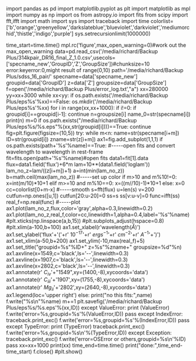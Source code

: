     
    
import pandas as pd
import matplotlib.pyplot as plt
import matplotlib as mpl
import numpy as np
import os
from astropy.io import fits
from scipy import fft,ifft
import math
import sys
import traceback
import time
colorlist=['b','orange','greenyellow','darkslateblue','blueviolet','darkviolet','mediumorchid','thistle','indigo','purple']
sys.setrecursionlimit(1000000) 

time_start=time.time()
mpl.rc('figure',max_open_warning=0)#work out the max_open_warning
data=pd.read_csv('/media/richard/Backup Plus/314kpair_DR16_final_Z_1.0.csv',usecols=['specname_new','GroupID','Z','GroupSize'])#chunksize=10 error:keyerror:0,might result of range(0,10)
path='/media/richard/Backup Plus/sdss_16_pair/'
specname=data['specname_new']
groupid=data['GroupID']
z=data['Z']
groupsize=data['GroupSize']
f=open('/media/richard/Backup Plus/error_log.txt',"a")
xx=280000
yy=xx+3000
while xx<yy:
    if os.path.exists('/media/richard/Backup Plus/eps%s'%xx)==False:
        os.mkdir('/media/richard/Backup Plus/eps%s'%xx)
    for i in range(xx,xx+1000):
        if i!=0:
            if groupid[i]==groupid[i-1]:
                continue
        n=groupsize[i]
        name_0=str(specname[i])
        print(n)
        m=0
        if os.path.exists("/media/richard/Backup Plus/eps%s/%s.eps"%(xx,str(groupid[i])))==True:
            continue
        fig=plt.figure(figsize=(10,5))
        try:
            while m<n:
              name=str(specname[i+m])
              ID=str(groupid[i])
              zname=str(z[i+m])
              ax1=fig.add_subplot(1,1,1)
              if os.path.exists(path+'%s'%name)==True:
                  #-----open fits and convert wavelength to wavelength in rest-frame
                  fit=fits.open(path+'%s'%name)#open fits
                  data1=fit[1].data
                  flux=data1.field('flux')+6*m
                  lam=10**(data1.field('loglam'))
                  lam_no_z=lam/((z[i+m])+1)
                  a=int(min(lam_no_z))
                  b=math.ceil(max(lam_no_z))
                  #-----set up color
                  if m>10 and m%10!=0:
                      x=int(m/10)*10+1
                  elif m>=10 and m%10==0:
                      x=((m//10)-1)*10+1
                  else:
                      x=0
                  cc=colorlist[0+m-x]
                  #-----smooth
                  s=fft(flux)
                  u=len(s)
                  v=200
                  cutfun=np.ones([u,1])
                  cutfun[20:u-20]=0
                  ss=s
                  ss[v:u-v]=0
                  func=ifft(ss)
                  real_f=np.real(func)
                  #-----plot
                  ax1.plot(lam_no_z,flux,color='gray',alpha=0.3,linewidth=0.2)
                  ax1.plot(lam_no_z,real_f,color=cc,linewidth=1,alpha=0.4,label='%s'%name)
                  #plt.xticks(np.linspace(a,b,15))
                  #plt.subplots_adjust(hspace=0.8)
                  #plt.xlim(a-100,b+100)
                  ax1.set_xlabel(r'wavelength($\mathring{A}$)')
                  ax1.set_ylabel('flux'+'('+r'$\ 10^{-17}$'+r'$\ ergs^{-1}$'+r'$\ cm^{-2}$'+r'$\ A^{-1}$'+')')
                  ax1.set_xlim(a-50,b+200)
                  ax1.set_ylim(-10,max(real_f)+5)
                  ax1.set_title("groupid=%s"%ID+" z=%s"%zname+" groupsize=%d"%n)
                  ax1.axvline(x=1549,c='black',ls='--',linewidth=0.3)
                  ax1.axvline(x=1907,c='black',ls='--',linewidth=0.3)
                  ax1.axvline(x=2802,c='black',ls='--',linewidth=0.3)
                  ax1.annotate(r'$\ C_{iv}$'+"1549",xy=(1400,-8),xycoords='data')
                  ax1.annotate(r'$\ C_{iii}$'+'1907',xy=(1755,-8),xycoords='data')
                  ax1.annotate(r'$\ Mg_{ii}$'+'2802',xy=(2640,-8),xycoords='data')
                  ax1.legend(loc='upper right')
              else:
                  print("no this fits:",name)
                  f.write("%s\n"%name)
              m+=1
            plt.savefig('/media/richard/Backup Plus/eps%s/%s.eps'%(xx,ID))
        except ValueError:
            print (ValueError)
            f.write('error=%s,groupid=%s'%(ValueError,ID))
            pass
        except IndexError:
            traceback.print_exc()
            f.write('error=%s,groupid=%s'%(IndexError,ID))
            pass
        except TypeError:
            print (TypeError)
            traceback.print_exc()
            f.write('error=%s,groupid=%s\n'%(TypeError,ID))
        except Exception:
            traceback.print_exc()
            f.write('error=OSError or others,groupid=%s\n'%ID)
            pass
    xx=xx+1000
    print(xx)
time_end=time.time()
print("done:",time_end-time_start)
f.close()
#plt.show()
